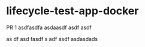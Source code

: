 # lifecycle-test-app-docker

PR 1
asdfasdfa
asdaasdf asdf asdf

as
df asd fasdf
s
adf asdf
asdasdads
